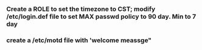 ### Create a ROLE to set the timezone to CST; modify /etc/login.def file to set MAX passwd policy to 90 day. Min to 7 day 
### create a /etc/motd file with 'welcome meassge"
